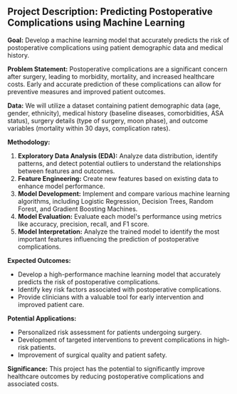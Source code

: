 ## Project Description: Predicting Postoperative Complications using Machine Learning

**Goal:** Develop a machine learning model that accurately predicts the risk of postoperative complications using patient demographic data and medical history.

**Problem Statement:** Postoperative complications are a significant concern after surgery, leading to morbidity, mortality, and increased healthcare costs. Early and accurate prediction of these complications can allow for preventive measures and improved patient outcomes.

**Data:** We will utilize a dataset containing patient demographic data (age, gender, ethnicity), medical history (baseline diseases, comorbidities, ASA status), surgery details (type of surgery, moon phase), and outcome variables (mortality within 30 days, complication rates).

**Methodology:**

1. **Exploratory Data Analysis (EDA):** Analyze data distribution, identify patterns, and detect potential outliers to understand the relationships between features and outcomes.
2. **Feature Engineering:** Create new features based on existing data to enhance model performance.
3. **Model Development:** Implement and compare various machine learning algorithms, including Logistic Regression, Decision Trees, Random Forest, and Gradient Boosting Machines.
4. **Model Evaluation:** Evaluate each model's performance using metrics like accuracy, precision, recall, and F1 score.
5. **Model Interpretation:** Analyze the trained model to identify the most important features influencing the prediction of postoperative complications.

**Expected Outcomes:**

* Develop a high-performance machine learning model that accurately predicts the risk of postoperative complications.
* Identify key risk factors associated with postoperative complications.
* Provide clinicians with a valuable tool for early intervention and improved patient care.

**Potential Applications:**

* Personalized risk assessment for patients undergoing surgery.
* Development of targeted interventions to prevent complications in high-risk patients.
* Improvement of surgical quality and patient safety.

**Significance:** This project has the potential to significantly improve healthcare outcomes by reducing postoperative complications and associated costs.
